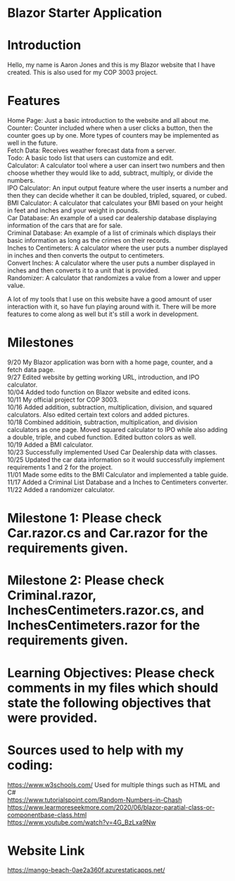# Blazor Starter Application

# Introduction

Hello, my name is Aaron Jones and this is my Blazor website that I have created. This is also used for my COP 3003 project.

# Features
Home Page: Just a basic introduction to the website and all about me.
<br />
Counter: Counter included where when a user clicks a button, then the counter goes up by one. More types of counters may be implemented as well in the future.
<br />
Fetch Data: Receives weather forecast data from a server.
<br />
Todo: A basic todo list that users can customize and edit.
<br />
Calculator: A calculator tool where a user can insert two numbers and then choose whether they would like to add, subtract, multiply, or divide the numbers.
<br />
IPO Calculator: An input output feature where the user inserts a number and then they can decide whether it can be doubled, tripled, squared, or cubed.
<br />
BMI Calculator: A calculator that calculates your BMI based on your height in feet and inches and your weight in pounds.
<br />
Car Database: An example of a used car dealership database displaying information of the cars that are for sale.
<br />
Criminal Database: An example of a list of criminals which displays their basic information as long as the crimes on their records.
<br />
Inches to Centimeters: A calculator where the user puts a number displayed in inches and then converts the output to centimeters.
<br />
Convert Inches: A calculator where the user puts a number displayed in inches and then converts it to a unit that is provided.
<br />
Randomizer: A calculator that randomizes a value from a lower and upper value.

A lot of my tools that I use on this website have a good amount of user interaction with it, so have fun playing around with it.
There will be more features to come along as well but it's still a work in development.

# Milestones

9/20 My Blazor application was born with a home page, counter, and a fetch data page.
<br />
9/27 Edited website by getting working URL, introduction, and IPO calculator.
<br />
10/04 Added todo function on Blazor website and edited icons.
<br />
10/11 My official project for COP 3003.
<br />
10/16 Added addition, subtraction, multiplication, division, and squared calculators. Also edited certain text colors and added pictures.
<br />
10/18 Combined additioin, subtraction, multiplication, and division calculators as one page. Moved squared calculator to IPO while also adding a double, triple, and cubed function. Edited button colors as well.
<br />
10/19 Added a BMI calculator.
<br />
10/23 Successfully implemented Used Car Dealership data with classes.
<br />
10/25 Updated the car data information so it would successfully implement requirements 1 and 2 for the project.
<br />
11/01 Made some edits to the BMI Calculator and implemented a table guide.
<br />
11/17 Added a Criminal List Database and a Inches to Centimeters converter.
<br />
11/22 Added a randomizer calculator.

# Milestone 1: Please check Car.razor.cs and Car.razor for the requirements given.
# Milestone 2: Please check Criminal.razor, InchesCentimeters.razor.cs, and InchesCentimeters.razor for the requirements given.

# Learning Objectives: Please check comments in my files which should state the following objectives that were provided.


# Sources used to help with my coding:
https://www.w3schools.com/ Used for multiple things such as HTML and C#
<br />
https://www.tutorialspoint.com/Random-Numbers-in-Chash
<br />
https://www.learmoreseekmore.com/2020/06/blazor-paratial-class-or-componentbase-class.html
<br />
https://www.youtube.com/watch?v=4G_BzLxa9Nw

# Website Link
https://mango-beach-0ae2a360f.azurestaticapps.net/
